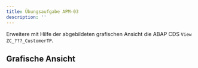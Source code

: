 ```yaml
---
title: Übungsaufgabe APM-03
description: ''
---
```


Erweitere mit Hilfe der abgebildeten grafischen Ansicht die ABAP CDS `View ZC_???_CustomerTP`.

## Grafische Ansicht

